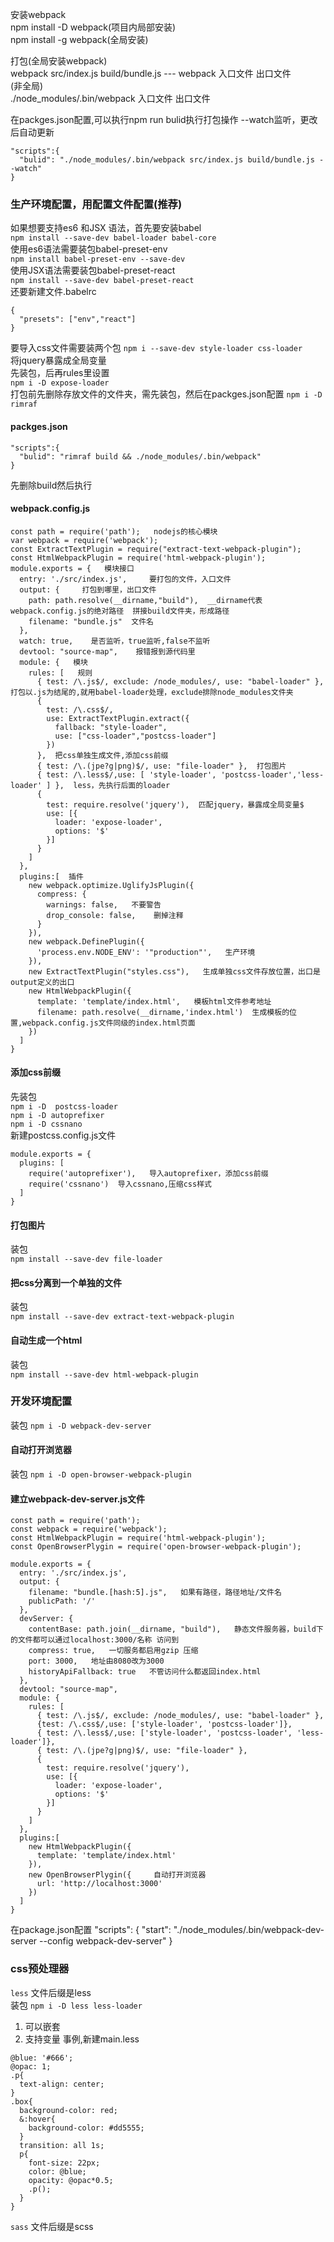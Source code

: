 安装webpack  
npm install -D webpack(项目内局部安装)  
npm install -g webpack(全局安装)

打包(全局安装webpack)  
webpack src/index.js build/bundle.js --- webpack 入口文件 出口文件  
(非全局)  
./node_modules/.bin/webpack 入口文件 出口文件

在packges.json配置,可以执行npm run bulid执行打包操作    --watch监听，更改后自动更新
```
"scripts":{
  "bulid": "./node_modules/.bin/webpack src/index.js build/bundle.js --watch"
}
```


### 生产环境配置，用配置文件配置(推荐)
如果想要支持es6 和JSX 语法，首先要安装babel  
`npm install --save-dev babel-loader babel-core`  
使用es6语法需要装包babel-preset-env  
`npm install babel-preset-env --save-dev`  
使用JSX语法需要装包babel-preset-react  
`npm install --save-dev babel-preset-react`  
还要新建文件.babelrc  
```
{
  "presets": ["env","react"]
}
```
要导入css文件需要装两个包
`npm i --save-dev style-loader css-loader`  
将jquery暴露成全局变量  
先装包，后再rules里设置  
`npm i -D expose-loader`  
打包前先删除存放文件的文件夹，需先装包，然后在packges.json配置
`npm i -D rimraf`
#### packges.json
```
"scripts":{
  "bulid": "rimraf build && ./node_modules/.bin/webpack"
}
```
先删除build然后执行
#### webpack.config.js
```
const path = require('path');   nodejs的核心模块
var webpack = require('webpack');
const ExtractTextPlugin = require("extract-text-webpack-plugin");
const HtmlWebpackPlugin = require('html-webpack-plugin');
module.exports = {   模块接口
  entry: './src/index.js',     要打包的文件，入口文件
  output: {     打包到哪里，出口文件
    path: path.resolve(__dirname,"build"),  __dirname代表webpack.config.js的绝对路径  拼接build文件夹，形成路径
    filename: "bundle.js"  文件名
  },
  watch: true,    是否监听，true监听,false不监听
  devtool: "source-map",    报错报到源代码里
  module: {   模块
    rules: [   规则
      { test: /\.js$/, exclude: /node_modules/, use: "babel-loader" }, 打包以.js为结尾的,就用babel-loader处理，exclude排除node_modules文件夹
      {
        test: /\.css$/,
        use: ExtractTextPlugin.extract({
          fallback: "style-loader",
          use: ["css-loader","postcss-loader"]
        })
      },  把css单独生成文件,添加css前缀
      { test: /\.(jpe?g|png)$/, use: "file-loader" },  打包图片
      { test: /\.less$/,use: [ 'style-loader', 'postcss-loader','less-loader' ] },  less，先执行后面的loader
      {
        test: require.resolve('jquery'),  匹配jquery，暴露成全局变量$
        use: [{
          loader: 'expose-loader',
          options: '$'
        }]
      }
    ]
  },
  plugins:[  插件
    new webpack.optimize.UglifyJsPlugin({
      compress: {
        warnings: false,   不要警告
        drop_console: false,    删掉注释
      }
    }),
    new webpack.DefinePlugin({
      'process.env.NODE_ENV': '"production"',   生产环境
    }),
    new ExtractTextPlugin("styles.css"),   生成单独css文件存放位置，出口是output定义的出口
    new HtmlWebpackPlugin({
      template: 'template/index.html',   模板html文件参考地址
      filename: path.resolve(__dirname,'index.html')  生成模板的位置,webpack.config.js文件同级的index.html页面
    })
  ]
}
```

#### 添加css前缀
先装包   
`npm i -D  postcss-loader`  
`npm i -D autoprefixer`  
`npm i -D cssnano`  
新建postcss.config.js文件
```
module.exports = {
  plugins: [
    require('autoprefixer'),   导入autoprefixer，添加css前缀
    require('cssnano')  导入cssnano,压缩css样式
  ]
}
```
#### 打包图片
装包  
`npm install --save-dev file-loader`
#### 把css分离到一个单独的文件
装包  
`npm install --save-dev extract-text-webpack-plugin`
#### 自动生成一个html
装包  
`npm install --save-dev html-webpack-plugin`

### 开发环境配置
装包 `npm i -D webpack-dev-server`  
#### 自动打开浏览器  
装包 `npm i -D open-browser-webpack-plugin`  

#### 建立webpack-dev-server.js文件  
```
const path = require('path');
const webpack = require('webpack');
const HtmlWebpackPlugin = require('html-webpack-plugin');
const OpenBrowserPlygin = require('open-browser-webpack-plugin');

module.exports = {
  entry: './src/index.js',
  output: {
    filename: "bundle.[hash:5].js",   如果有路径，路径地址/文件名
    publicPath: '/'
  },
  devServer: {
    contentBase: path.join(__dirname, "build"),   静态文件服务器，build下的文件都可以通过localhost:3000/名称 访问到
    compress: true,   一切服务都启用gzip 压缩
    port: 3000,   地址由8080改为3000
    historyApiFallback: true   不管访问什么都返回index.html
  },
  devtool: "source-map",
  module: {
    rules: [
      { test: /\.js$/, exclude: /node_modules/, use: "babel-loader" },
      {test: /\.css$/,use: ['style-loader', 'postcss-loader']},
      { test: /\.less$/,use: ['style-loader', 'postcss-loader', 'less-loader']},
      { test: /\.(jpe?g|png)$/, use: "file-loader" },
      {
        test: require.resolve('jquery'),
        use: [{
          loader: 'expose-loader',
          options: '$'
        }]
      }
    ]
  },
  plugins:[
    new HtmlWebpackPlugin({
      template: 'template/index.html'
    }),
    new OpenBrowserPlygin({     自动打开浏览器
      url: 'http://localhost:3000'
    })
  ]
}

```
在package.json配置
"scripts": {
  "start": "./node_modules/.bin/webpack-dev-server --config webpack-dev-server"
}


### css预处理器
`less` 文件后缀是less  
装包
`npm i -D less less-loader`
1. 可以嵌套
2. 支持变量
事例,新建main.less
```
@blue: '#666';
@opac: 1;
.p{
  text-align: center;
}
.box{
  background-color: red;
  &:hover{
    background-color: #dd5555;
  }
  transition: all 1s;
  p{
    font-size: 22px;
    color: @blue;
    opacity: @opac*0.5;
    .p();
  }
}
```

`sass` 文件后缀是scss
